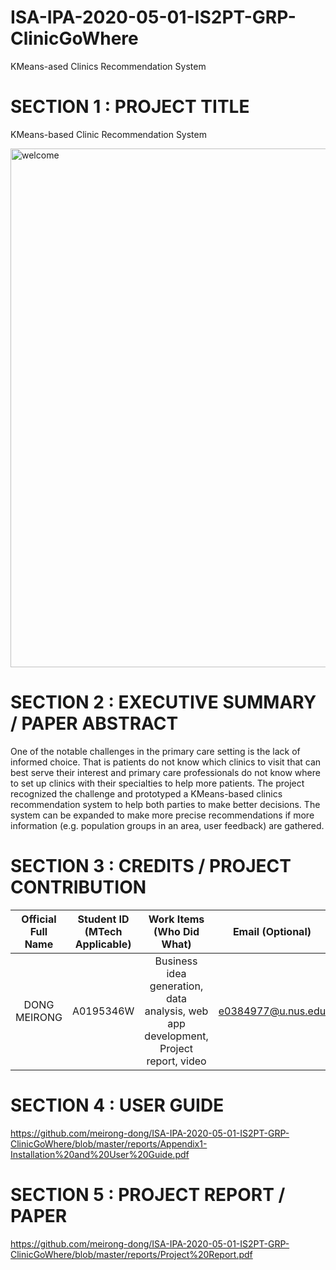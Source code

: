 # ISA-IPA-2020-05-01-IS2PT-GRP-ClinicGoWhere
KMeans-ased Clinics Recommendation System

# SECTION 1 : PROJECT TITLE
KMeans-based Clinic Recommendation System

<img width="830" alt="welcome" src="https://github.com/meirong-dong/ISA-IPA-2020-05-01-IS2PT-GRP-ClinicGoWhere/blob/master/reports/cover.jpg">

# SECTION 2 : EXECUTIVE SUMMARY / PAPER ABSTRACT
One of the notable challenges in the primary care setting is the lack of informed choice. That is patients do not know which clinics to visit that can best serve their interest and primary care professionals do not know where to set up clinics with their specialties to help more patients. The project recognized the challenge and prototyped a KMeans-based clinics recommendation system to help both parties to make better decisions. The system can be expanded to make more precise recommendations if more information (e.g. population groups in an area, user feedback) are gathered.

# SECTION 3 : CREDITS / PROJECT CONTRIBUTION
| Official Full Name | Student ID (MTech Applicable)| Work Items (Who Did What) | Email (Optional) |
| :---: | :---: | :---: | :---: |
| DONG MEIRONG | A0195346W | Business idea generation, data analysis, web app development, Project report, video| e0384977@u.nus.edu |

# SECTION 4 : USER GUIDE
https://github.com/meirong-dong/ISA-IPA-2020-05-01-IS2PT-GRP-ClinicGoWhere/blob/master/reports/Appendix1-Installation%20and%20User%20Guide.pdf

# SECTION 5 : PROJECT REPORT / PAPER
https://github.com/meirong-dong/ISA-IPA-2020-05-01-IS2PT-GRP-ClinicGoWhere/blob/master/reports/Project%20Report.pdf
